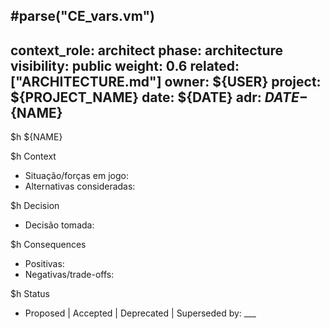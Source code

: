 #parse("CE_vars.vm")
---
context_role: architect
phase: architecture
visibility: public
weight: 0.6
related: ["ARCHITECTURE.md"]
owner: ${USER}
project: ${PROJECT_NAME}
date: ${DATE}
adr: ${DATE}-${NAME}
---

$h ${NAME}

$h Context
- Situação/forças em jogo:
- Alternativas consideradas:

$h Decision
- Decisão tomada:

$h Consequences
- Positivas:
- Negativas/trade-offs:

$h Status
- Proposed | Accepted | Deprecated | Superseded by: ___
